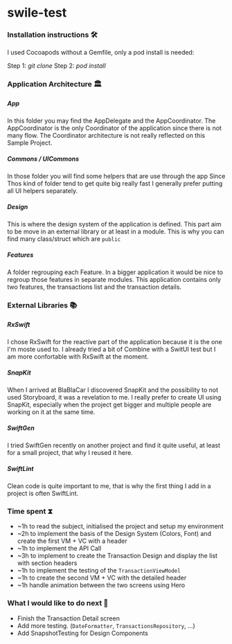 # swile-test

### Installation instructions 🛠

I used Cocoapods without a Gemfile, only a pod install is needed:

Step 1: *git clone*
Step 2: *pod install*

### Application Architecture 🏛

##### App

In this folder you may find the AppDelegate and the AppCoordinator.
The AppCoordinator is the only Coordinator of the application since there is not many flow.
The Coordinator architecture is not really reflected on this Sample Project.

##### Commons / UICommons

In those folder you will find some helpers that are use through the app
Since Thos kind of folder tend to get quite big really fast I generally prefer putting all UI helpers separately.

##### Design

This is where the design system of the application is defined.
This part aim to be move in an external library or at least in a module.
This is why you can find many class/struct which are `public`

##### Features

A folder regrouping each Feature. In a bigger application it would be nice to regroup those features in separate modules.
This application contains only two features, the transactions list and the transaction details.

### External Libraries 📚

##### RxSwift

I chose RxSwift for the reactive part of the application because it is the one I'm moste used to.
I already tried a bit of Combine with a SwitUI test but I am more confortable with RxSwift at the moment.

##### SnapKit

When I arrived at BlaBlaCar I discovered SnapKit and the possibility to not used Storyboard, it was a revelation to me.
I really prefer to create UI using SnapKit, especially when the project get bigger and multiple people are working on it at the same time.

##### SwiftGen

I tried SwiftGen recently on another project and find it quite useful, at least for a small project, that why I reused it here.

##### SwiftLint

Clean code is quite important to me, that is why the first thing I add in a project is often SwiftLint.

### Time spent ⧗

- ~1h to read the subject, initialised the project and setup my environment
- ~2h to implement the basis of the Design System (Colors, Font) and create the first VM + VC with a header
- ~1h to implement the API Call
- ~3h to implement to create the Transaction Design and display the list with section headers
- ~1h to implement the testing of the `TransactionViewModel`
- ~1h to create the second VM + VC with the detailed header
- ~1h handle animation between the two screens using Hero

### What I would like to do next 🤔

- Finish the Transaction Detail screen
- Add more testing. (`DateFormatter`, `TransactionsRepository`, ...)
- Add SnapshotTesting for Design Components
